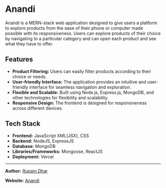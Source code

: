 # Anandi

Anandi is a MERN-stack web application designed to give users a platform to explore products from the ease of their phone or computer made possible with its responsiveness. Users can explore products of their choice by navigating to a particular category and can open each product and see what they have to offer.

## Features

- **Product Filtering:** Users can easily filter products according to their choice or needs.
- **User-friendly Interface:** The application provides an intuitive and user-friendly interface for seamless navigation and exploration.
- **Flexible and Scalable:** Built using Node.js, Express.js, MongoDB, and other technologies for flexibility and scalability.
- **Responsive Design:** The frontend is designed for responsiveness across different devices.

## Tech Stack

- **Frontend:** JavaScript XML(JSX), CSS
- **Backend:** NodeJS, ExpressJS
- **Database:** MongoDB
- **Libraries/Frameworks:** Mongoose, ReactJS
- **Deployment:** Vercel

---

**Author:** [Rupam Dhar](https://github.com/RupamDhar)

**Website:** [Anandi](https://anandi.vercel.app)

